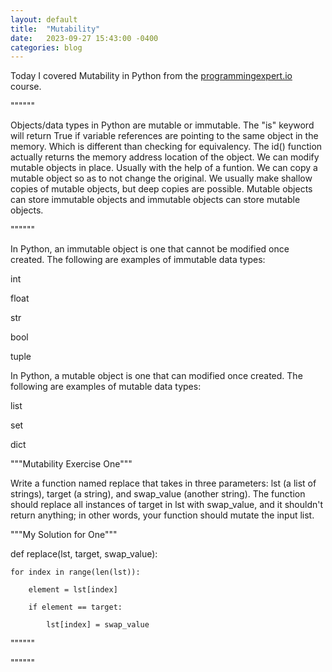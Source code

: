 ```yaml
---
layout: default
title:  "Mutability"
date:   2023-09-27 15:43:00 -0400
categories: blog
---
```

Today I covered Mutability in Python from the [programmingexpert.io][course-site] course.

""""""

Objects/data types in Python are mutable or immutable. The "is" keyword will return True if variable references are pointing to the same object in the memory. Which is different than checking for equivalency. The id() function actually returns the memory address location of the object. We can modify mutable objects in place. Usually with the help of a funtion. We can copy a mutable object so as to not change the original. We usually make shallow copies of mutable objects, but deep copies are possible. Mutable objects can store immutable objects and immutable objects can store mutable objects.

""""""

In Python, an immutable object is one that cannot be modified once created. The following are examples of immutable data types:

int

float

str

bool

tuple

In Python, a mutable object is one that can modified once created. The following are examples of mutable data types:

list

set

dict

"""Mutability Exercise One"""

Write a function named replace that takes in three parameters: lst (a list of strings), target (a string), and swap_value (another string). The function should replace all instances of target in lst with swap_value, and it shouldn't return anything; in other words, your function should mutate the input list.

"""My Solution for One"""

def replace(lst, target, swap_value):

    for index in range(len(lst)):

        element = lst[index]

        if element == target:

            lst[index] = swap_value

""""""


""""""

[course-site]: https://www.programmingexpert.io/index